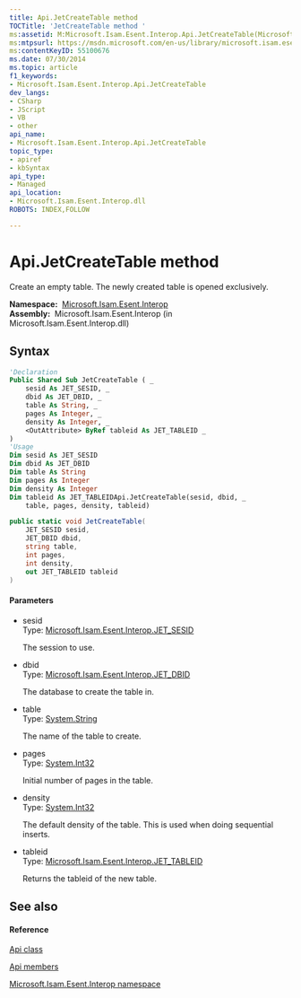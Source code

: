 ```yaml
---
title: Api.JetCreateTable method 
TOCTitle: 'JetCreateTable method '
ms:assetid: M:Microsoft.Isam.Esent.Interop.Api.JetCreateTable(Microsoft.Isam.Esent.Interop.JET_SESID,Microsoft.Isam.Esent.Interop.JET_DBID,System.String,System.Int32,System.Int32,Microsoft.Isam.Esent.Interop.JET_TABLEID@)
ms:mtpsurl: https://msdn.microsoft.com/en-us/library/microsoft.isam.esent.interop.api.jetcreatetable(v=EXCHG.10)
ms:contentKeyID: 55100676
ms.date: 07/30/2014
ms.topic: article
f1_keywords:
- Microsoft.Isam.Esent.Interop.Api.JetCreateTable
dev_langs:
- CSharp
- JScript
- VB
- other
api_name: 
- Microsoft.Isam.Esent.Interop.Api.JetCreateTable
topic_type: 
- apiref
- kbSyntax
api_type: 
- Managed
api_location: 
- Microsoft.Isam.Esent.Interop.dll
ROBOTS: INDEX,FOLLOW

---
```


# Api.JetCreateTable method

Create an empty table. The newly created table is opened exclusively.

**Namespace:**  [Microsoft.Isam.Esent.Interop](hh596136\(v=exchg.10\).md)  
**Assembly:**  Microsoft.Isam.Esent.Interop (in Microsoft.Isam.Esent.Interop.dll)

## Syntax

``` vb
'Declaration
Public Shared Sub JetCreateTable ( _
    sesid As JET_SESID, _
    dbid As JET_DBID, _
    table As String, _
    pages As Integer, _
    density As Integer, _
    <OutAttribute> ByRef tableid As JET_TABLEID _
)
'Usage
Dim sesid As JET_SESID
Dim dbid As JET_DBID
Dim table As String
Dim pages As Integer
Dim density As Integer
Dim tableid As JET_TABLEIDApi.JetCreateTable(sesid, dbid, _
    table, pages, density, tableid)
```

``` csharp
public static void JetCreateTable(
    JET_SESID sesid,
    JET_DBID dbid,
    string table,
    int pages,
    int density,
    out JET_TABLEID tableid
)
```

#### Parameters

  - sesid  
    Type: [Microsoft.Isam.Esent.Interop.JET_SESID](hh596745\(v=exchg.10\).md)  
    
    The session to use.

<!-- end list -->

  - dbid  
    Type: [Microsoft.Isam.Esent.Interop.JET_DBID](hh596176\(v=exchg.10\).md)  
    
    The database to create the table in.

<!-- end list -->

  - table  
    Type: [System.String](https://docs.microsoft.com/dotnet/api/system.string?redirectedfrom=MSDN)  
    
    The name of the table to create.

<!-- end list -->

  - pages  
    Type: [System.Int32](https://docs.microsoft.com/dotnet/api/system.int32?redirectedfrom=MSDN)  
    
    Initial number of pages in the table.

<!-- end list -->

  - density  
    Type: [System.Int32](https://docs.microsoft.com/dotnet/api/system.int32?redirectedfrom=MSDN)  
    
    The default density of the table. This is used when doing sequential inserts.

<!-- end list -->

  - tableid  
    Type: [Microsoft.Isam.Esent.Interop.JET_TABLEID](hh566310\(v=exchg.10\).md)  
    
    Returns the tableid of the new table.

## See also

#### Reference

[Api class](dn292211\(v=exchg.10\).md)

[Api members](dn292213\(v=exchg.10\).md)

[Microsoft.Isam.Esent.Interop namespace](hh596136\(v=exchg.10\).md)

